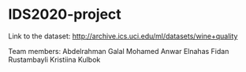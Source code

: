 # IDS2020-project

Link to the dataset: http://archive.ics.uci.edu/ml/datasets/wine+quality

Team members: 
Abdelrahman Galal Mohamed Anwar Elnahas
Fidan Rustambayli
Kristiina Kulbok

